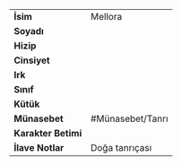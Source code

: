 |  |  |
|---|---|
| **İsim** | Mellora|
| **Soyadı** | |
| **Hizip** | |
| **Cinsiyet** | |
| **Irk** | |
| **Sınıf** | |
| **Kütük** | |
| **Münasebet** | #Münasebet/Tanrı|
| **Karakter Betimi** | |
| **İlave Notlar** | Doğa tanrıçası|
